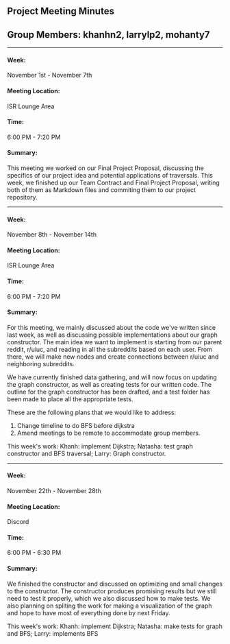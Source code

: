 ## Project Meeting Minutes
## Group Members: khanhn2, larrylp2, mohanty7
---

#### <strong>Week:</strong>
November 1st - November 7th
#### <strong>Meeting Location:</strong>
ISR Lounge Area
#### <strong>Time:</strong>
6:00 PM - 7:20 PM
#### <strong>Summary:</strong>
This meeting we worked on our Final Project Proposal, discussing the specifics of our project idea and potential applications of traversals. This week, we finished up our Team Contract and Final Project Proposal, writing both of them as Markdown files and commiting them to our project repository.

---
#### <strong>Week:</strong>
November 8th - November 14th
#### <strong>Meeting Location:</strong>
ISR Lounge Area
#### <strong>Time:</strong>
6:00 PM - 7:20 PM
#### <strong>Summary:</strong>
For this meeting, we mainly discussed about the code we've written since last week, as well as discussing possible implementations about our graph constructor.
The main idea we want to implement is starting from our parent reddit, r/uiuc, and reading in all the subreddits based on each user. From there, we will make new nodes and create connections between r/uiuc and neighboring subreddits.

We have currently finished data gathering, and will now focus on updating the graph constructor, as well as creating tests for our written code. The outline for the graph constructor has been drafted, and a test folder has been made to place all the appropriate tests.

These are the following plans that we would like to address:
1. Change timeline to do BFS before dijkstra
2. Amend meetings to be remote to accommodate group members.

This week's work: 
Khanh: implement Dijkstra; Natasha: test graph constructor and BFS traversal; Larry: Graph constructor.

---
#### <strong>Week:</strong>
November 22th - November 28th
#### <strong>Meeting Location:</strong>
Discord
#### <strong>Time:</strong>
6:00 PM - 6:30 PM
#### <strong>Summary:</strong>
We finished the constructor and discussed on optimizing and small changes to the constructor. The constructor produces promising results but we still need to test it properly, which we also discussed how to make tests. We also planning on spliting the work for making a visualization of the graph and hope to have most of everything done by next Friday.

This week's work: 
Khanh: implement Dijkstra; Natasha: make tests for graph and BFS; Larry: implements BFS